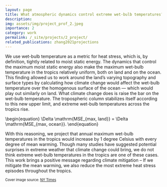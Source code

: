 ```yaml
---
layout: page
title: What atmospheric dynamics control extreme wet-bulb temperatures?
description: 
img: assets/img/project_prof_2.jpeg
importance: 2
category: work
permalink: /_site/projects/2_project/
related_publications: zhang2021projections
---
```

We use wet-bulb temperature as a metric for heat stress, which is, by definition, tightly related to moist static energy. The dynamics that control the maximum moist static energy also make the maximum wet-bulb temperature in the tropics relatively uniform, both on land and on the ocean. This finding allowed us to work around the land’s varying topography and surface types by calculating how climate change would affect the wet-bulb temperature over the homogenous surface of the ocean — which would play out similarly on land. What climate change does is raise the bar on the wet-bulb temperature. The tropospheric column stabilizes itself according to this new upper limit, and extreme wet-bulb temperatures across the tropics rise. 

\begin{equation}
\Delta \mathrm{MSE_{max, land}} = \Delta \mathrm{MSE_{max, ocean}}.
\end{equation}

With this reasoning, we project that annual maximum wet-bulb temperatures in the tropics would increase by 1 degree Celsius with every degree of mean warming. Though many studies have suggested potential surprises in extreme weather that climate change could bring, we do not think extreme wet-bulb temperatures in the tropics are one of these cases. This work brings a positive message regarding climate mitigation – If we mitigate the mean warming, we also reduce the most extreme heat stress episodes throughout the tropics.

<span class="cover-image-source">Cover image source: <a href="https://www.nytimes.com/2015/06/07/opinion/sunday/the-deadly-combination-of-heat-and-humidity.html">NY Times</a></span>

<style>
.cover-image-source {
    font-size: 0.8em; /* 80% of the parent element's font size */
}
</style>